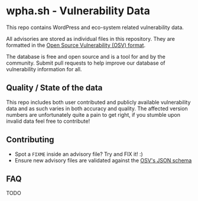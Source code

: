 # wpha.sh - Vulnerability Data

This repo contains WordPress and eco-system related vulnerability data.

All advisories are stored as individual files in this repository. They are
formatted in the [Open Source Vulnerability (OSV) format](https://ossf.github.io/osv-schema/).

The database is free and open source and is a tool for and by the community.
Submit pull requests to help improve our database of vulnerability information
for all.


## Quality / State of the data

This repo includes both user contributed and publicly available vulnerability
data and as such varies in both accuracy and quality. The affected version
numbers are unfortunately quite a pain to get right, if you stumble upon
invalid data feel free to contribute!


## Contributing

+ Spot a `FIXME` inside an advisory file? Try and FIX it! :)
+ Ensure new advisory files are validated against the [OSV's JSON schema](utils/schema.json)


## FAQ

TODO
